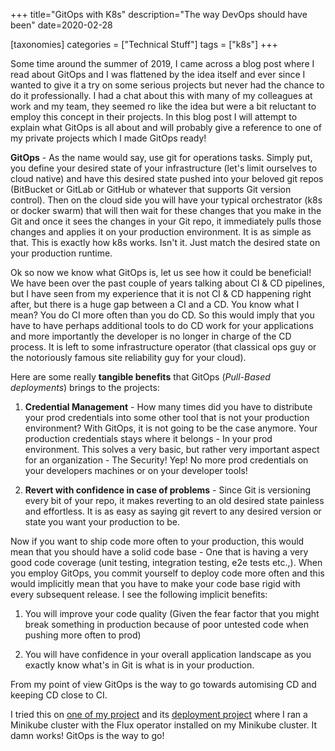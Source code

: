 +++
title="GitOps with K8s"
description="The way DevOps should have been"
date=2020-02-28

[taxonomies]
categories = ["Technical Stuff"]
tags = ["k8s"]
+++


Some time around the summer of 2019, I came across a blog post where I read about GitOps and I was flattened by the idea itself and ever since I wanted to 
give it a try on some serious projects but never had the chance to do it professionally. I had a chat about this with many of my colleagues at work and my 
team, they seemed ro like the idea but were a bit reluctant to employ this concept in their projects. In this blog post I will attempt to explain what 
GitOps is all about and will probably give a reference to one of my private projects which I made GitOps ready!

**GitOps** - As the name would say, use git for operations tasks. Simply put, you define your desired state of your infrastructure (let's limit ourselves to 
cloud native) and have this desired state pushed into your beloved git repos (BitBucket or GitLab or GitHub or whatever that supports Git version control). 
Then on the cloud side you will have your typical orchestrator (k8s or docker swarm) that will then wait for these changes that you make in the Git and once 
it sees the changes in your Git repo, it immediately pulls those changes and applies it on your production environment. It is as simple as that. This is 
exactly how k8s works. Isn't it. Just match the desired state on your production runtime.

Ok so now we know what GitOps is, let us see how it could be beneficial! We have been over the past couple of years talking about CI & CD pipelines, but I 
have seen from my experience that it is not CI & CD happening right after, but there is a huge gap between a CI and a CD. You know what I mean? You do CI more 
often than you do CD. So this would imply that you have to have perhaps additional tools to do CD work for your applications and more importantly the 
developer is no longer in charge of the CD process. It is left to some infrastructure operator (that classical ops guy or the notoriously famous site 
reliability guy for your cloud).

Here are some really <b>tangible benefits</b> that GitOps (<i>Pull-Based deployments</i>) brings to the projects:

1. **Credential Management** - How many times did you have to distribute your prod credentials into some other tool that is not your production 
   environment? With GitOps, it is not going to be the case anymore. Your production credentials stays where it belongs - In your prod environment. This 
   solves a very basic, but rather very important aspect for an organization - The Security! Yep! No more prod credentials on your developers machines 
   or on your developer tools!
   
2. **Revert with confidence in case of problems** - Since Git is versioning every bit of your repo, it makes reverting to an old desired state painless and 
   effortless. It is as easy as saying git revert to any desired version or state you want your production to be.
   
Now if you want to ship code more often to your production, this would mean that you should have a solid code base - One that is having a very good code 
coverage (unit testing, integration testing, e2e tests etc.,). When you employ GitOps, you commit yourself to deploy code more often and this would 
implicitly mean that you have to make your code base rigid with every subsequent release. I see the following implicit benefits:

1. You will improve your code quality (Given the fear factor that you might break something in production because of poor untested code when pushing more 
   often to prod)
   
2. You will have confidence in your overall application landscape as you exactly know what's in Git is what is in your production.

From my point of view GitOps is the way to go towards automising CD and keeping CD close to CI.

I tried this on [one of my project](https://github.com/joesan/plant-simulator) and its [deployment project](https://github.com/joesan/plant-simulator-deployment) 
where I ran a Minikube cluster with the Flux operator installed on my Minikube cluster. It damn works! GitOps is the way to go!